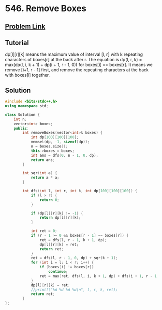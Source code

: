 # 546. Remove Boxes

## [Problem Link](https://leetcode.com/problems/remove-boxes/)

## Tutorial  
dp[l][r][k] means the maximum value of interval [l, r] with k repeating characters of boxes[r] at the back after r.
The equation is dp(l, r, k) = max(dp(l, i, k + 1) + dp(i + 1, r - 1, 0)) for boxes[i] == boxes[r].
It means we remove [i+1, r - 1] first, and remove the repeating characters at the back with boxes[i] together.

## Solution  

```cpp
#include <bits/stdc++.h>
using namespace std;

class Solution {
	int n;
	vector<int> boxes;
	public:
		int removeBoxes(vector<int>& boxes) {
			int dp[100][100][100];
			memset(dp, -1, sizeof(dp));
			n = boxes.size();
			this->boxes = boxes;
			int ans = dfs(0, n - 1, 0, dp);
			return ans;
		}

		int sqr(int a) {
			return a * a;
		}

		int dfs(int l, int r, int k, int dp[100][100][100]) {
			if (l > r) {
				return 0;
			}

			if (dp[l][r][k] != -1) {
				return dp[l][r][k];
			}

			int ret = 0;
			if (r - 1 >= 0 && boxes[r - 1] == boxes[r]) {
				ret = dfs(l, r - 1, k + 1, dp);
				dp[l][r][k] = ret;
				return ret;
			}
			ret = dfs(l, r - 1, 0, dp) + sqr(k + 1);
			for (int i = l; i < r; i++) {
				if (boxes[i] != boxes[r])
					continue;
				ret = max(ret, dfs(l, i, k + 1, dp) + dfs(i + 1, r - 1, 0, dp));
			}
			dp[l][r][k] = ret;
			//printf("%d %d %d %d\n", l, r, k, ret);
			return ret;
		}
};

```
